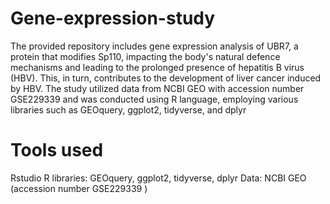 # Gene-expression-study
The provided repository includes gene expression analysis of UBR7, a protein that modifies Sp110, impacting the body's natural defence mechanisms and leading to the prolonged presence of  hepatitis B virus (HBV). This, in turn, contributes to the development of liver cancer induced by HBV. The study utilized data from NCBI GEO with accession number GSE229339 and was conducted using  R language, employing various libraries such as GEOquery, ggplot2, tidyverse, and dplyr

# Tools used
Rstudio
R libraries: GEOquery, ggplot2, tidyverse, dplyr
Data: NCBI GEO (accession number GSE229339 )
